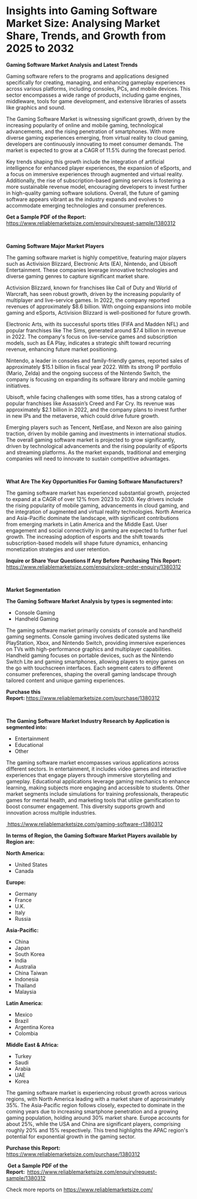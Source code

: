 <p><h1>Insights into Gaming Software Market Size: Analysing Market Share, Trends, and Growth from 2025 to 2032</h1></p><p><strong>Gaming Software Market Analysis and Latest Trends</strong></p>
<p><p>Gaming software refers to the programs and applications designed specifically for creating, managing, and enhancing gameplay experiences across various platforms, including consoles, PCs, and mobile devices. This sector encompasses a wide range of products, including game engines, middleware, tools for game development, and extensive libraries of assets like graphics and sound.</p><p>The Gaming Software Market is witnessing significant growth, driven by the increasing popularity of online and mobile gaming, technological advancements, and the rising penetration of smartphones. With more diverse gaming experiences emerging, from virtual reality to cloud gaming, developers are continuously innovating to meet consumer demands. The market is expected to grow at a CAGR of 11.5% during the forecast period. </p><p>Key trends shaping this growth include the integration of artificial intelligence for enhanced player experiences, the expansion of eSports, and a focus on immersive experiences through augmented and virtual reality. Additionally, the rise of subscription-based gaming services is fostering a more sustainable revenue model, encouraging developers to invest further in high-quality gaming software solutions. Overall, the future of gaming software appears vibrant as the industry expands and evolves to accommodate emerging technologies and consumer preferences.</p></p>
<p><strong>Get a Sample PDF of the Report:&nbsp;</strong> <a href="https://www.reliablemarketsize.com/enquiry/request-sample/1380312?utm_campaign=2113&utm_medium=2&utm_source=Github&utm_content=ia&utm_term=11032025&utm_id=gaming-software">https://www.reliablemarketsize.com/enquiry/request-sample/1380312</a></p>
<p>&nbsp;</p>
<p><strong>Gaming Software Major Market Players</strong></p>
<p><p>The gaming software market is highly competitive, featuring major players such as Activision Blizzard, Electronic Arts (EA), Nintendo, and Ubisoft Entertainment. These companies leverage innovative technologies and diverse gaming genres to capture significant market share.</p><p>Activision Blizzard, known for franchises like Call of Duty and World of Warcraft, has seen robust growth, driven by the increasing popularity of multiplayer and live-service games. In 2022, the company reported revenues of approximately $8.6 billion. With ongoing expansions into mobile gaming and eSports, Activision Blizzard is well-positioned for future growth.</p><p>Electronic Arts, with its successful sports titles (FIFA and Madden NFL) and popular franchises like The Sims, generated around $7.4 billion in revenue in 2022. The company's focus on live-service games and subscription models, such as EA Play, indicates a strategic shift toward recurring revenue, enhancing future market positioning.</p><p>Nintendo, a leader in consoles and family-friendly games, reported sales of approximately $15.1 billion in fiscal year 2022. With its strong IP portfolio (Mario, Zelda) and the ongoing success of the Nintendo Switch, the company is focusing on expanding its software library and mobile gaming initiatives.</p><p>Ubisoft, while facing challenges with some titles, has a strong catalog of popular franchises like Assassin’s Creed and Far Cry. Its revenue was approximately $2.1 billion in 2022, and the company plans to invest further in new IPs and the metaverse, which could drive future growth.</p><p>Emerging players such as Tencent, NetEase, and Nexon are also gaining traction, driven by mobile gaming and investments in international studios. The overall gaming software market is projected to grow significantly, driven by technological advancements and the rising popularity of eSports and streaming platforms. As the market expands, traditional and emerging companies will need to innovate to sustain competitive advantages.</p></p>
<p>&nbsp;</p>
<p><strong>What Are The Key Opportunities For Gaming Software Manufacturers?</strong></p>
<p><p>The gaming software market has experienced substantial growth, projected to expand at a CAGR of over 12% from 2023 to 2030. Key drivers include the rising popularity of mobile gaming, advancements in cloud gaming, and the integration of augmented and virtual reality technologies. North America and Asia-Pacific dominate the landscape, with significant contributions from emerging markets in Latin America and the Middle East. User engagement and social connectivity in gaming are expected to further fuel growth. The increasing adoption of esports and the shift towards subscription-based models will shape future dynamics, enhancing monetization strategies and user retention.</p></p>
<p><strong>Inquire or Share Your Questions If Any Before Purchasing This Report:</strong> <a href="https://www.reliablemarketsize.com/enquiry/pre-order-enquiry/1380312?utm_campaign=2113&utm_medium=2&utm_source=Github&utm_content=ia&utm_term=11032025&utm_id=gaming-software">https://www.reliablemarketsize.com/enquiry/pre-order-enquiry/1380312</a></p>
<p>&nbsp;</p>
<p><strong>Market Segmentation</strong></p>
<p><strong>The Gaming Software Market Analysis by types is segmented into:</strong></p>
<p><ul><li>Console Gaming</li><li>Handheld Gaming</li></ul></p>
<p><p>The gaming software market primarily consists of console and handheld gaming segments. Console gaming involves dedicated systems like PlayStation, Xbox, and Nintendo Switch, providing immersive experiences on TVs with high-performance graphics and multiplayer capabilities. Handheld gaming focuses on portable devices, such as the Nintendo Switch Lite and gaming smartphones, allowing players to enjoy games on the go with touchscreen interfaces. Each segment caters to different consumer preferences, shaping the overall gaming landscape through tailored content and unique gaming experiences.</p></p>
<p><strong>Purchase this Report:&nbsp;</strong><a href="https://www.reliablemarketsize.com/purchase/1380312?utm_campaign=2113&utm_medium=2&utm_source=Github&utm_content=ia&utm_term=11032025&utm_id=gaming-software">https://www.reliablemarketsize.com/purchase/1380312</a></p>
<p>&nbsp;</p>
<p><strong>The Gaming Software Market Industry Research by Application is segmented into:</strong></p>
<p><ul><li>Entertainment</li><li>Educational</li><li>Other</li></ul></p>
<p><p>The gaming software market encompasses various applications across different sectors. In entertainment, it includes video games and interactive experiences that engage players through immersive storytelling and gameplay. Educational applications leverage gaming mechanics to enhance learning, making subjects more engaging and accessible to students. Other market segments include simulations for training professionals, therapeutic games for mental health, and marketing tools that utilize gamification to boost consumer engagement. This diversity supports growth and innovation across multiple industries.</p></p>
<p><a href="https://www.reliablemarketsize.com/gaming-software-r1380312?utm_campaign=2113&utm_medium=2&utm_source=Github&utm_content=ia&utm_term=11032025&utm_id=gaming-software">&nbsp;https://www.reliablemarketsize.com/gaming-software-r1380312</a></p>
<p><strong>In terms of Region, the Gaming Software Market Players available by Region are:</strong></p>
<p>
    <p> <strong> North America: </strong>
        <ul>
            <li>United States</li>
            <li>Canada</li>
        </ul>
        </p> 
    <p> <strong> Europe: </strong>
        <ul>
            <li>Germany</li>
            <li>France</li>
            <li>U.K.</li>
            <li>Italy</li>
            <li>Russia</li>
        </ul>
        </p> 
    <p> <strong> Asia-Pacific: </strong>
        <ul>
            <li>China</li>
            <li>Japan</li>
            <li>South Korea</li>
            <li>India</li>
            <li>Australia</li>
            <li>China Taiwan</li>
            <li>Indonesia</li>
            <li>Thailand</li>
            <li>Malaysia</li>
        </ul>
        </p> 
    <p> <strong> Latin America: </strong>
        <ul>
            <li>Mexico</li>
            <li>Brazil</li>
            <li>Argentina Korea</li>
            <li>Colombia</li>
        </ul>
        </p> 
    <p> <strong> Middle East & Africa: </strong>
        <ul>
            <li>Turkey</li>
            <li>Saudi</li>
            <li>Arabia</li>
            <li>UAE</li>
            <li>Korea</li>
        </ul>
    </p>
    </p>
<p><p>The gaming software market is experiencing robust growth across various regions, with North America leading with a market share of approximately 35%. The Asia-Pacific region follows closely, expected to dominate in the coming years due to increasing smartphone penetration and a growing gaming population, holding around 30% market share. Europe accounts for about 25%, while the USA and China are significant players, comprising roughly 20% and 15% respectively. This trend highlights the APAC region's potential for exponential growth in the gaming sector.</p></p>
<p><strong>Purchase this Report: </strong><a href="https://www.reliablemarketsize.com/purchase/1380312?utm_campaign=2113&utm_medium=2&utm_source=Github&utm_content=ia&utm_term=11032025&utm_id=gaming-software">https://www.reliablemarketsize.com/purchase/1380312</a></p>
<p>&nbsp;<strong>Get a Sample PDF of the Report:&nbsp;&nbsp;</strong><a href="https://www.reliablemarketsize.com/enquiry/request-sample/1380312?utm_campaign=2113&utm_medium=2&utm_source=Github&utm_content=ia&utm_term=11032025&utm_id=gaming-software">https://www.reliablemarketsize.com/enquiry/request-sample/1380312</a></p>
<p><strong></strong></p>
<p>Check more reports on <a href="https://www.reliablemarketsize.com/?utm_campaign=2113&utm_medium=2&utm_source=Github&utm_content=ia&utm_term=11032025&utm_id=gaming-software">https://www.reliablemarketsize.com/</a></p>